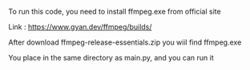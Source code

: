 To run this code, you need to install ffmpeg.exe from official site

Link : https://www.gyan.dev/ffmpeg/builds/ 

After download ffmpeg-release-essentials.zip you wiil find ffmpeg.exe

You place in the same directory as main.py, and you can run it
